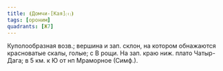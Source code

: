 ```yaml
---
title: ⦗Домчи-[Кая]⒯⦘
tags: [ороним]
quadrants: [Ж7]
---
```


Куполообразная возв.; вершина и зап. склон, на котором обнажаются красноватые
скалы, голые; с В рощи. На зап. краю ниж. плато Чатыр-Дага; в 5 км. к Ю от нп
Мраморное (Симф.).
